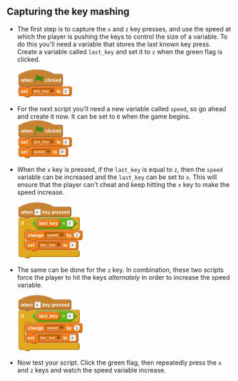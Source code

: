 ## Capturing the key mashing

- The first step is to capture the `x` and `z` key presses, and use the speed at which the player is pushing the keys to control the size of a variable. To do this you'll need a variable that stores the last known key press. Create a variable called `last_key` and set it to `z` when the green flag is clicked.

	![script](images/greenflag1.png)

- For the next script you'll need a new variable called `speed`, so go ahead and create it now. It can be set to `0` when the game begins.
	![script](images/greenflag2.png)
<!--
when green flag clicked
set [last_key v] to [z]
set [speed v] to [0]
-->
	


- When the `x` key is pressed, if the `last_key` is equal to `z`, then the `speed` variable can be increased and the `last_key` can be set to `x`. This will ensure that the player can't cheat and keep hitting the `x` key to make the speed increase.

	![script](images/x_script.png)

- The same can be done for the `z` key. In combination, these two scripts force the player to hit the keys _alternately_ in order to increase the speed variable.

	![script](images/z_script.png)

- Now test your script. Click the green flag, then repeatedly press the `x` and `z` keys and watch the speed variable increase.


